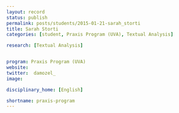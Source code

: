 ```yaml
---
layout: record
status: publish
permalink: posts/students/2015-01-21-sarah_storti
title: Sarah Storti
categories: [student, Praxis Program (UVA), Textual Analysis]

research: [Textual Analysis]


program: Praxis Program (UVA)
website: 
twitter:  damozel_
image: 

disciplinary_home: [English]

shortname: praxis-program
---
```


